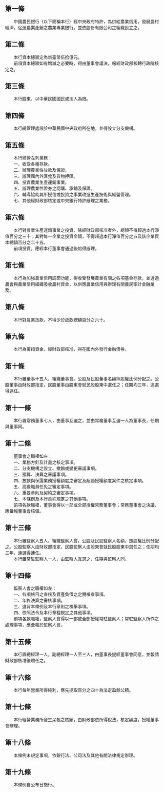 第一條 
-------
　　中國農民銀行（以下簡稱本行）經中央政府特許，為供給農業信用，發展農村經濟，促進農業產銷之農業專業銀行。並依股份有限公司之組織設立之。  


第二條 
-------
　　本行資本總額定為新臺幣伍拾億元。  
　　前項資本總額如有增減之必要時，得由董事會議決，報經財政部核轉行政院核定之。  


第三條 
-------
　　本行股東，以中華民國國民或法人為限。  


第四條 
-------
　　本行總管理處設於中華民國中央政府所在地，並得設立分支機構。  


第五條 
-------
　　本行經營左列業務：  
　　一、收受各種存款。  
　　二、辦理農業性放款及保證。  
　　三、辦理國內外匯兌及貨物押匯。  
　　四、投資農業生產運銷事業。  
　　五、辦理農業性證券之認購、承銷及保證。  
　　六、輔導協助其所授信或投資之事業改進生產技術與經營管理。  
　　七、其他經財政部核定或中央銀行特許辦理之業務。  


第六條 
-------
　　本行對農業生產運銷事業之投資，除經財政部核准者外，總額不得超過本行淨值百分之三十；其對每一企業之投資金額，不得超過本行淨值百分之五及該企業資本總額百分之二十五。  
　　前項投資，應經本行董事會通過後始得辦理。  


第七條 
-------
　　本行為加強農業信用調節功能，得收受發展農業有關之各項基金存款，並透過農會與農業信用組織吸收農村資金，以供應農業信用與辦理有關農民家計金融業務。  


第八條 
-------
　　本行對農業放款，不得少於放款總額百分之六十。  


第九條 
-------
　　本行為籌措資金，經財政部核准，得在國內外發行金融債券。  


第十條 
-------
　　本行置董事十五人，組織董事會。公股及民股董事名額照股權比例分配之。公股董事由財政部指定，民股董事由股東會就民股股東中選任之；任期均三年，連選得連任。  


第十一條 
---------
　　本行置常務董事七人，由董事互選之，並由常務董事互選一人為董事長，任期與董事同。  


第十二條 
---------
　　董事會之職權如左：  
　　一、業務方針及計畫之核定事項。  
　　二、分支機構之設立、撤銷或變更審議事項。  
　　三、預算、決算之審議事項。  
　　四、放款與保證業務授權額度之審定及超過授權額度案件之核定事項。  
　　五、高級職員任免之審定事項。  
　　六、重要章則及契約之審定事項。  
　　七、本條例及本行章程規定之其他事項。  
　　前項各款職權，董事會得以一部或全部授權常務董事會；常務董事會之決議，應彙報董事會核備。  


第十三條 
---------
　　本行置監察人五人，組織監察人會。公股及民股監察人名額，照股權比例分配之。公股監察人由財政部指定，民股監察人由股東會就民股股東中選任之；任期均三年，連選得連任。  
　　本行置常駐監察人一人，由監察人互選之，任期與監察人同。  


第十四條 
---------
　　監察人會之職權如左：  
　　一、各項帳目之查核及資產負債之定期檢查事項。  
　　二、年終決算之審核事項。  
　　三、違背本條例及本行章則之檢舉事項。  
　　四、依照法令及本行章程規定之其他事項。  
　　前項各款職權，監察人會得以一部或全部授權常駐監察人；常駐監察人所作之處理事項，應彙報於監察人會。  


第十五條 
---------
　　本行置總經理一人，副總經理一人至三人，由董事長提經董事會同意，並報請財政部核准後聘任之。  


第十六條 
---------
　　本行每年營業所得純利，應先提取百分之四十為法定盈餘公積。  


第十七條 
---------
　　本行經營業務所發生呆帳之核銷，由財政部依所得稅法，核定額度，授權董事會辦理。  


第十八條 
---------
　　本條例未規定事項，依銀行法、公司法及其他有關法律規定辦理。  


第十九條 
---------
　　本條例自公布日施行。